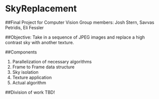 # SkyReplacement

##Final Project for Computer Vision 
Group members: Josh Stern, Savvas Petridis, Eli Fessler

##Objective:
Take in a sequence of JPEG images and replace a high contrast sky with another texture.

##Components
  1. Parallelization of necessary algorithms  
  2. Frame to Frame data structure  
  3. Sky isolation  
  4. Texture application  
  5. Actual algorithm
  
##Division of work
TBD!
